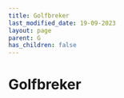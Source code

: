 ```yaml
---
title: Golfbreker
last_modified_date: 19-09-2023
layout: page
parent: G
has_children: false
---
```


Golfbreker
==========

